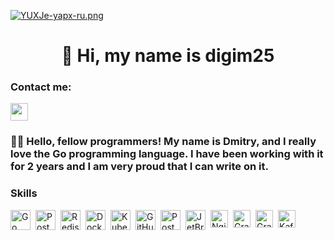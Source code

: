 [![YUXJe-yapx-ru.png](https://i.postimg.cc/FzD1Yt1r/YUXJe-yapx-ru.png)](https://postimg.cc/8ffTY0h9)

<div id="toc">
  <ul align="center" style="list-style: none">
    <summary>
      <h1>
        👋 Hi, my name is digim25
      </h1>
    </summary>
  </ul>
</div>

**<h3 align="left">Contact me:</h3>**

<p align="left"><a href="https://github.com/digim25" target="_blank"><img src="https://img.shields.io/badge/GitHub-100000?style=plastic&logo=github&logoColor=white" height="28" style="margin-right: 4px"></a></p>

**<h3 align="left">👩‍💻 Hello, fellow programmers! My name is Dmitry, and I really love the Go programming language. I have been working with it for 2 years and I am very proud that I can write on it.</h3>**

**<h3 align="left">Skills</h3>**

<div style="display: flex; flex-wrap: wrap; gap: 4px; justify-content: left;">
<img src="https://img.shields.io/badge/Go-00ADD8?logo=go&logoColor=white" height="32" alt="Go" style="margin-right: 4px">
<img src="https://img.shields.io/badge/PostgreSQL-316192?logo=postgresql&logoColor=white" height="32" alt="PostgreSQL" style="margin-right: 4px"> 
<img src="https://img.shields.io/badge/Redis-DC382D?logo=redis&logoColor=white" height="32" alt="Redis" style="margin-right: 4px"> 
<img src="https://img.shields.io/badge/Docker-2496ED?logo=docker&logoColor=white" height="32" alt="Docker" style="margin-right: 4px"> 
<img src="https://img.shields.io/badge/Kubernetes-326CE5?logo=kubernetes&logoColor=white" height="32" alt="Kubernetes" style="margin-right: 4px"> <img src="https://img.shields.io/badge/GitHub_Actions-2088FF?logo=github-actions&logoColor=white" height="32" alt="GitHub Actions" style="margin-right: 4px"> 
<img src="https://img.shields.io/badge/Postman-FF6C37?logo=postman&logoColor=white" height="32" alt="Postman" style="margin-right: 4px"> <img src="https://cdn.jsdelivr.net/gh/devicons/devicon@latest/icons/jetbrains/jetbrains-original.svg" height="32" alt="JetBrains" style="margin-right: 4px">
  <img 
  src="https://cdn.jsdelivr.net/gh/devicons/devicon@latest/icons/nginx/nginx-original.svg" 
  height="28" 
  alt="Nginx" 
  style="margin-right: 4px"
  > 
  <img src="https://skillicons.dev/icons?i=graphql" height="28" alt="Graphql" style="margin-right: 4px">
  <img 
  src="https://img.shields.io/badge/Grafana-F46800?logo=grafana&logoColor=white"
  height="28" alt="Grafana" 
  style="margin-right: 4px"
  > 
  <img src="https://skillicons.dev/icons?i=kafka" height="28" alt="Kafka" style="margin-right: 4px">
</div>

